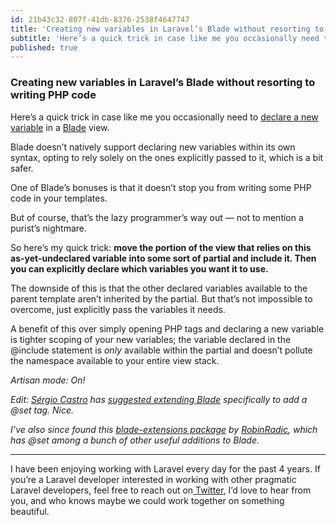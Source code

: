 ```yaml
---
id: 21b43c32-807f-41db-8376-2538f4647747
title: 'Creating new variables in Laravel’s Blade without resorting to writing PHP code'
subtitle: 'Here’s a quick trick in case like me you occasionally need to declare a new variable in a Blade view.'
published: true
---
```




### Creating new variables in Laravel’s Blade without resorting to writing PHP code

Here’s a quick trick in case like me you occasionally need to [declare a new variable](http://laravel-recipes.com/recipes/256/assigning-a-variable-in-a-blade-template) in a [Blade](https://laravel.com/docs/master/blade) view.

Blade doesn’t natively support declaring new variables within its own syntax, opting to rely solely on the ones explicitly passed to it, which is a bit safer.

One of Blade’s bonuses is that it doesn’t stop you from writing some PHP code in your templates.

But of course, that’s the lazy programmer’s way out — not to mention a purist’s nightmare.

So here’s my quick trick: **move the portion of the view that relies on this as-yet-undeclared variable into some sort of partial and include it. Then you can explicitly declare which variables you want it to use.**

The downside of this is that the other declared variables available to the parent template aren’t inherited by the partial. But that’s not impossible to overcome, just explicitly pass the variables it needs.

A benefit of this over simply opening PHP tags and declaring a new variable is tighter scoping of your new variables; the variable declared in the @include statement is *only* available within the partial and doesn’t pollute the namespace available to your entire view stack.

*Artisan mode: On!*

*Edit:* [*Sérgio Castro*](http://sergiocastro.me/) *has* [*suggested extending Blade*](https://www.reddit.com/r/laravel/comments/42ouce/creating_new_variables_in_laravels_blade_without/czcfq9d) *specifically to add a @set tag. Nice.*

*I’ve also since found this* [*blade-extensions package*](https://packagist.org/packages/radic/blade-extensions) *by* [*RobinRadic*](https://github.com/RobinRadic)*, which has @set among a bunch of other useful additions to Blade.*





---



I have been enjoying working with Laravel every day for the past 4 years. If you’re a Laravel developer interested in working with other pragmatic Laravel developers, feel free to reach out on[ Twitter](https://twitter.com/simonhamp), I’d love to hear from you, and who knows maybe we could work together on something beautiful.

